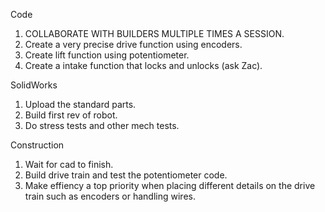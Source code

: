 Code

1. COLLABORATE WITH BUILDERS MULTIPLE TIMES A SESSION.
2. Create a very precise drive function using encoders.
3. Create lift function using potentiometer.
4. Create a intake function that locks and unlocks (ask Zac).



SolidWorks


1. Upload the standard parts.
2. Build first rev of robot.
3. Do stress tests and other mech tests.


Construction


1. Wait for cad to finish.
2. Build drive train and test the potentiometer code.
3. Make effiency a top priority when placing different details on the drive train such as encoders or handling wires.


